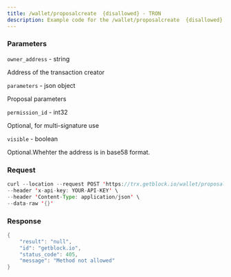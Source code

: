 ```yaml
---
title: /wallet/proposalcreate  {disallowed} - TRON
description: Example code for the /wallet/proposalcreate  {disallowed} rest method. Сomplete guide on how to use /wallet/proposalcreate  {disallowed} rest in GetBlock.io Web3 documentation.
---
```


### Parameters


`owner_address` - string

Address of the transaction creator

`parameters` - json object

Proposal parameters

`permission_id` - int32

Optional, for multi-signature use

`visible` - boolean

Optional.Whehter the address is in base58 format.

### Request

``` java
curl --location --request POST 'https://trx.getblock.io/wallet/proposalcreate' \
--header 'x-api-key: YOUR-API-KEY' \
--header 'Content-Type: application/json' \
--data-raw '{}'
```

###  Response

``` java
{
    "result": "null",
    "id": "getblock.io",
    "status_code": 405,
    "message": "Method not allowed"
}
```

